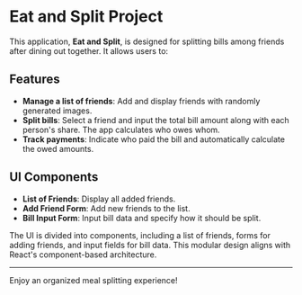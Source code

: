 # Eat and Split Project

This application, **Eat and Split**, is designed for splitting bills among friends after dining out together. It allows users to:

## Features

- **Manage a list of friends**: Add and display friends with randomly generated images.
- **Split bills**: Select a friend and input the total bill amount along with each person's share. The app calculates who owes whom.
- **Track payments**: Indicate who paid the bill and automatically calculate the owed amounts.

## UI Components

- **List of Friends**: Display all added friends.
- **Add Friend Form**: Add new friends to the list.
- **Bill Input Form**: Input bill data and specify how it should be split.

The UI is divided into components, including a list of friends, forms for adding friends, and input fields for bill data. This modular design aligns with React's component-based architecture.

---

Enjoy an organized meal splitting experience!
